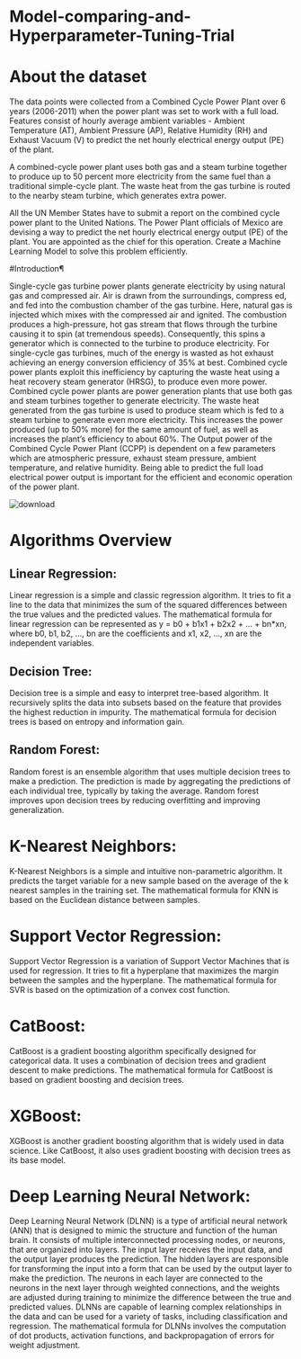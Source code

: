 # Model-comparing-and-Hyperparameter-Tuning-Trial
# About the dataset
The data points were collected from a Combined Cycle Power Plant over 6 years (2006-2011) when the power plant was set to work with a full load. Features consist of hourly average ambient variables - Ambient Temperature (AT), Ambient Pressure (AP), Relative Humidity (RH) and Exhaust Vacuum (V) to predict the net hourly electrical energy output (PE) of the plant.

A combined-cycle power plant uses both gas and a steam turbine together to produce up to 50 percent more electricity from the same fuel than a traditional simple-cycle plant. The waste heat from the gas turbine is routed to the nearby steam turbine, which generates extra power.

All the UN Member States have to submit a report on the combined cycle power plant to the United Nations. The Power Plant officials of Mexico are devising a way to predict the net hourly electrical energy output (PE) of the plant. You are appointed as the chief for this operation. Create a Machine Learning Model to solve this problem efficiently.

#Introduction¶

Single-cycle gas turbine power plants generate electricity by using natural gas and compressed air. Air is drawn from the surroundings, compress ed, and fed into the combustion chamber of the gas turbine. Here, natural gas is injected which mixes with the compressed air and ignited. The combustion produces a high-pressure, hot gas stream that flows through the turbine causing it to spin (at tremendous speeds). Consequently, this spins a generator which is connected to the turbine to produce electricity. For single-cycle gas turbines, much of the energy is wasted as hot exhaust achieving an energy conversion efficiency of 35% at best. Combined cycle power plants exploit this inefficiency by capturing the waste heat using a heat recovery steam generator (HRSG), to produce even more power. Combined cycle power plants are power generation plants that use both gas and steam turbines together to generate electricity. The waste heat generated from the gas turbine is used to produce steam which is fed to a steam turbine to generate even more electricity. This increases the power produced (up to 50% more) for the same amount of fuel, as well as increases the plant’s efficiency to about 60%. The Output power of the Combined Cycle Power Plant (CCPP) is dependent on a few parameters which are atmospheric pressure, exhaust steam pressure, ambient temperature, and relative humidity. Being able to predict the full load electrical power output is important for the efficient and economic operation of the power plant.

![download](https://user-images.githubusercontent.com/75095471/217403841-9d5596d8-0224-4a76-bbe3-97788a9600cd.png)

# Algorithms Overview
## Linear Regression:
Linear regression is a simple and classic regression algorithm. It tries to fit a line to the data that minimizes the sum of the squared differences between the true values and the predicted values. The mathematical formula for linear regression can be represented as y = b0 + b1x1 + b2x2 + ... + bn*xn, where b0, b1, b2, ..., bn are the coefficients and x1, x2, ..., xn are the independent variables.

## Decision Tree:
Decision tree is a simple and easy to interpret tree-based algorithm. It recursively splits the data into subsets based on the feature that provides the highest reduction in impurity. The mathematical formula for decision trees is based on entropy and information gain.

## Random Forest:
Random forest is an ensemble algorithm that uses multiple decision trees to make a prediction. The prediction is made by aggregating the predictions of each individual tree, typically by taking the average. Random forest improves upon decision trees by reducing overfitting and improving generalization.

# K-Nearest Neighbors:
 K-Nearest Neighbors is a simple and intuitive non-parametric algorithm. It predicts the target variable for a new sample based on the average of the k nearest samples in the training set. The mathematical formula for KNN is based on the Euclidean distance between samples.

# Support Vector Regression:
 Support Vector Regression is a variation of Support Vector Machines that is used for regression. It tries to fit a hyperplane that maximizes the margin between the samples and the hyperplane. The mathematical formula for SVR is based on the optimization of a convex cost function.

# CatBoost: 
CatBoost is a gradient boosting algorithm specifically designed for categorical data. It uses a combination of decision trees and gradient descent to make predictions. The mathematical formula for CatBoost is based on gradient boosting and decision trees.

# XGBoost: 
XGBoost is another gradient boosting algorithm that is widely used in data science. Like CatBoost, it also uses gradient boosting with decision trees as its base model.
# Deep Learning Neural Network:
Deep Learning Neural Network (DLNN) is a type of artificial neural network (ANN) that is designed to mimic the structure and function of the human brain. It consists of multiple interconnected processing nodes, or neurons, that are organized into layers. The input layer receives the input data, and the output layer produces the prediction. The hidden layers are responsible for transforming the input into a form that can be used by the output layer to make the prediction. The neurons in each layer are connected to the neurons in the next layer through weighted connections, and the weights are adjusted during training to minimize the difference between the true and predicted values. DLNNs are capable of learning complex relationships in the data and can be used for a variety of tasks, including classification and regression. The mathematical formula for DLNNs involves the computation of dot products, activation functions, and backpropagation of errors for weight adjustment.
